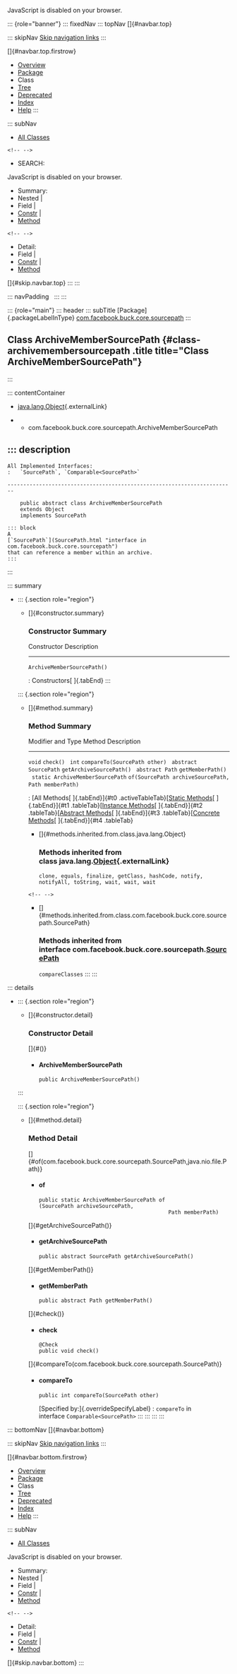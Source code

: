 <div>

JavaScript is disabled on your browser.

</div>

::: {role="banner"}
::: fixedNav
::: topNav
[]{#navbar.top}

::: skipNav
[Skip navigation links](#skip.navbar.top "Skip navigation links")
:::

[]{#navbar.top.firstrow}

-   [Overview](../../../../../index.html)
-   [Package](package-summary.html)
-   Class
-   [Tree](package-tree.html)
-   [Deprecated](../../../../../deprecated-list.html)
-   [Index](../../../../../index-all.html)
-   [Help](../../../../../help-doc.html)
:::

::: subNav
-   [All Classes](../../../../../allclasses.html)

```{=html}
<!-- -->
```
-   SEARCH:

<div>

<div>

JavaScript is disabled on your browser.

</div>

</div>

<div>

-   Summary: 
-   Nested \| 
-   Field \| 
-   [Constr](#constructor.summary) \| 
-   [Method](#method.summary)

```{=html}
<!-- -->
```
-   Detail: 
-   Field \| 
-   [Constr](#constructor.detail) \| 
-   [Method](#method.detail)

</div>

[]{#skip.navbar.top}
:::
:::

::: navPadding
 
:::
:::

::: {role="main"}
::: header
::: subTitle
[Package]{.packageLabelInType} [com.facebook.buck.core.sourcepath](package-summary.html)
:::

## Class ArchiveMemberSourcePath {#class-archivemembersourcepath .title title="Class ArchiveMemberSourcePath"}
:::

::: contentContainer
-   [java.lang.Object](http://docs.oracle.com/javase/7/docs/api/java/lang/Object.html?is-external=true "class or interface in java.lang"){.externalLink}

-   -   com.facebook.buck.core.sourcepath.ArchiveMemberSourcePath

::: description
-   

    All Implemented Interfaces:
    :   `SourcePath`, `Comparable<SourcePath>`

    ------------------------------------------------------------------------

        public abstract class ArchiveMemberSourcePath
        extends Object
        implements SourcePath

    ::: block
    A
    [`SourcePath`](SourcePath.html "interface in com.facebook.buck.core.sourcepath")
    that can reference a member within an archive.
    :::
:::

::: summary
-   ::: {.section role="region"}
    -   []{#constructor.summary}

        ### Constructor Summary

          Constructor                   Description
          ----------------------------- -------------
          `ArchiveMemberSourcePath()`    

          : Constructors[ ]{.tabEnd}
    :::

    ::: {.section role="region"}
    -   []{#method.summary}

        ### Method Summary

          Modifier and Type                  Method                                                  Description
          ---------------------------------- ------------------------------------------------------- -------------
          `void`                             `check()`                                                
          `int`                              `compareTo​(SourcePath other)`                            
          `abstract SourcePath`              `getArchiveSourcePath()`                                 
          `abstract Path`                    `getMemberPath()`                                        
          `static ArchiveMemberSourcePath`   `of​(SourcePath archiveSourcePath,   Path memberPath)`    

          : [All Methods[ ]{.tabEnd}]{#t0 .activeTableTab}[[Static
          Methods](javascript:show(1);)[ ]{.tabEnd}]{#t1
          .tableTab}[[Instance
          Methods](javascript:show(2);)[ ]{.tabEnd}]{#t2
          .tableTab}[[Abstract
          Methods](javascript:show(4);)[ ]{.tabEnd}]{#t3
          .tableTab}[[Concrete
          Methods](javascript:show(8);)[ ]{.tabEnd}]{#t4 .tableTab}

        -   []{#methods.inherited.from.class.java.lang.Object}

            ### Methods inherited from class java.lang.[Object](http://docs.oracle.com/javase/7/docs/api/java/lang/Object.html?is-external=true "class or interface in java.lang"){.externalLink}

            `clone, equals, finalize, getClass, hashCode, notify, notifyAll, toString, wait, wait, wait`

        ```{=html}
        <!-- -->
        ```
        -   []{#methods.inherited.from.class.com.facebook.buck.core.sourcepath.SourcePath}

            ### Methods inherited from interface com.facebook.buck.core.sourcepath.[SourcePath](SourcePath.html "interface in com.facebook.buck.core.sourcepath")

            `compareClasses`
    :::
:::

::: details
-   ::: {.section role="region"}
    -   []{#constructor.detail}

        ### Constructor Detail

        []{#<init>()}

        -   #### ArchiveMemberSourcePath

                public ArchiveMemberSourcePath()
    :::

    ::: {.section role="region"}
    -   []{#method.detail}

        ### Method Detail

        []{#of(com.facebook.buck.core.sourcepath.SourcePath,java.nio.file.Path)}

        -   #### of

            ``` methodSignature
            public static ArchiveMemberSourcePath of​(SourcePath archiveSourcePath,
                                                     Path memberPath)
            ```

        []{#getArchiveSourcePath()}

        -   #### getArchiveSourcePath

            ``` methodSignature
            public abstract SourcePath getArchiveSourcePath()
            ```

        []{#getMemberPath()}

        -   #### getMemberPath

            ``` methodSignature
            public abstract Path getMemberPath()
            ```

        []{#check()}

        -   #### check

            ``` methodSignature
            @Check
            public void check()
            ```

        []{#compareTo(com.facebook.buck.core.sourcepath.SourcePath)}

        -   #### compareTo

            ``` methodSignature
            public int compareTo​(SourcePath other)
            ```

            [Specified by:]{.overrideSpecifyLabel}
            :   `compareTo` in interface `Comparable<SourcePath>`
    :::
:::
:::
:::

::: bottomNav
[]{#navbar.bottom}

::: skipNav
[Skip navigation links](#skip.navbar.bottom "Skip navigation links")
:::

[]{#navbar.bottom.firstrow}

-   [Overview](../../../../../index.html)
-   [Package](package-summary.html)
-   Class
-   [Tree](package-tree.html)
-   [Deprecated](../../../../../deprecated-list.html)
-   [Index](../../../../../index-all.html)
-   [Help](../../../../../help-doc.html)
:::

::: subNav
-   [All Classes](../../../../../allclasses.html)

<div>

<div>

JavaScript is disabled on your browser.

</div>

</div>

<div>

-   Summary: 
-   Nested \| 
-   Field \| 
-   [Constr](#constructor.summary) \| 
-   [Method](#method.summary)

```{=html}
<!-- -->
```
-   Detail: 
-   Field \| 
-   [Constr](#constructor.detail) \| 
-   [Method](#method.detail)

</div>

[]{#skip.navbar.bottom}
:::
